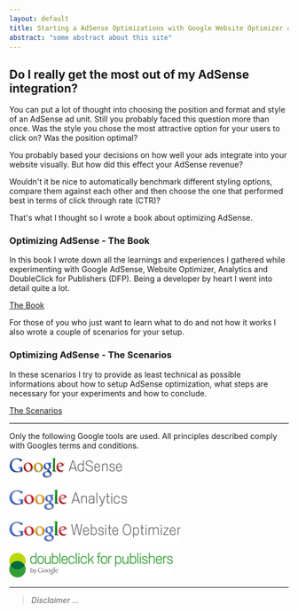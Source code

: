 ```yaml
---
layout: default
title: Starting a AdSense Optimizations with Google Website Optimizer and DFP Small Business
abstract: "some abstract about this site"
---
```

## Do I really get the most out of my AdSense integration?

You can put a lot of thought into choosing the position and format and style of an AdSense ad unit. Still you probably faced this question more than once. Was the style you chose the most attractive option for your users to click on? Was the position optimal?

You probably based your decisions on how well your ads integrate into your website visually. But how did this effect your AdSense revenue?

Wouldn't it be nice to automatically benchmark different styling options, compare them against each other and then choose the one that performed best in terms of click through rate (CTR)?

That's what I thought so I wrote a book about optimizing AdSense.

<div class="alert-message block-message info">
<h3>Optimizing AdSense - The Book</h3>
<p>In this book I wrote down all the learnings and experiences I gathered while experimenting with Google AdSense, Website Optimizer, Analytics and DoubleClick for Publishers (DFP). Being a developer by heart I went into detail quite a lot.</p>
<div class="alert-actions"><a class="btn" href="/book/">The Book</a></div>
</div>

For those of you who just want to learn what to do and not how it works I also wrote a couple of scenarios for your setup.

<div class="alert-message block-message info">
<h3>Optimizing AdSense - The Scenarios</h3>
<p>In these scenarios I try to provide as least technical as possible informations about how to setup AdSense optimization, what steps are necessary for your experiments and how to conclude.</p>
<div class="alert-actions"><a class="btn" href="/scenarios/">The Scenarios</a></div>
</div>

---

Only the following Google tools are used. All principles described comply with Googles terms and conditions.

[![Google AdSense](/img/google-adsense-logo.gif "Google AdSense logo")](http://www.google.com/adsense "Google AdSense homepage") 

[![Google Analytics](/img/google-analytics-logo.gif "Google Analytics logo")](http://www.google.com/analytics/ "Google Analytics homepage") 

[![Google Website Optimizer](/img/google-website-optimizer-logo.gif "Google Website Optimizer logo")](http://www.google.com/websiteoptimizer "Google Website Optimizer homepage") 

[![DoubleClick For Publishers](/img/doubleclick-for-publishers-logo.png "DoubleClick For Publishers logo")](http://www.google.com/dfp "DoubleClick For Publishers homepage")

---

> _Disclaimer ..._